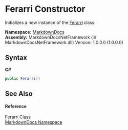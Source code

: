 # Ferarri Constructor 
 

Initializes a new instance of the <a href="T_MarkdownDocs_Ferarri">Ferarri</a> class

**Namespace:**&nbsp;<a href="N_MarkdownDocs">MarkdownDocs</a><br />**Assembly:**&nbsp;MarkdownDocsNetFramework (in MarkdownDocsNetFramework.dll) Version: 1.0.0.0 (1.0.0.0)

## Syntax

**C#**<br />
``` C#
public Ferarri()
```


## See Also


#### Reference
<a href="T_MarkdownDocs_Ferarri">Ferarri Class</a><br /><a href="N_MarkdownDocs">MarkdownDocs Namespace</a><br />